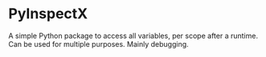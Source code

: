 # PyInspectX

A simple Python package to access all variables, per scope after a runtime. Can be used
for multiple purposes. Mainly debugging.